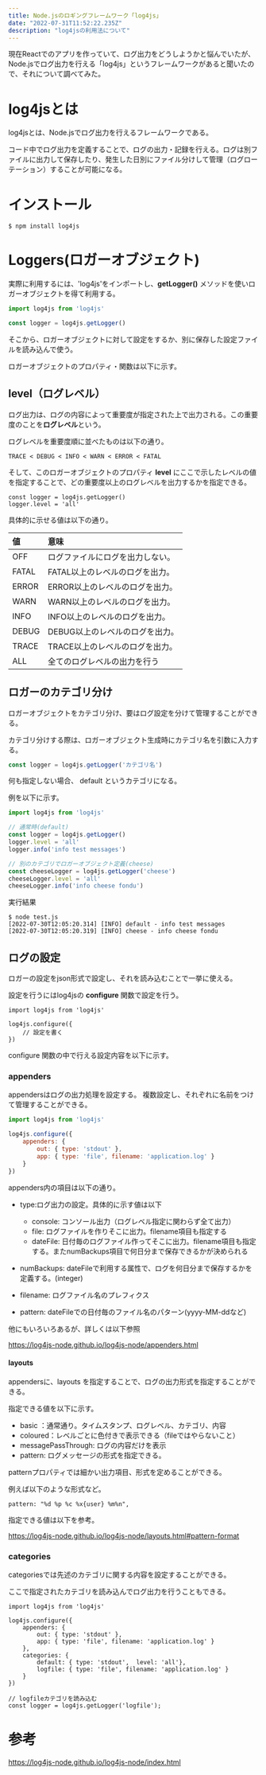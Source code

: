 ```yaml
---
title: Node.jsのロギングフレームワーク「log4js」
date: "2022-07-31T11:52:22.235Z"
description: "log4jsの利用法について"
---
```


現在Reactでのアプリを作っていて、ログ出力をどうしようかと悩んでいたが、
Node.jsでログ出力を行える「log4js」というフレームワークがあると聞いたので、それについて調べてみた。

# log4jsとは

log4jsとは、Node.jsでログ出力を行えるフレームワークである。

コード中でログ出力を定義することで、ログの出力・記録を行える。ログは別ファイルに出力して保存したり、発生した日別にファイル分けして管理（ログローテーション）することが可能になる。


# インストール

```
$ npm install log4js
```

# Loggers(ロガーオブジェクト)

実際に利用するには、'log4js'をインポートし、**getLogger()** メソッドを使いロガーオブジェクトを得て利用する。

```javascript
import log4js from 'log4js'

const logger = log4js.getLogger()
```

そこから、ロガーオブジェクトに対して設定をするか、別に保存した設定ファイルを読み込んで使う。

ロガーオブジェクトのプロパティ・関数は以下に示す。

## level（ログレベル）

ログ出力は、ログの内容によって重要度が指定された上で出力される。この重要度のことを**ログレベル**という。

ログレベルを重要度順に並べたものは以下の通り。

```
TRACE < DEBUG < INFO < WARN < ERROR < FATAL
```

そして、このロガーオブジェクトのプロパティ **level** にここで示したレベルの値を指定することで、どの重要度以上のログレベルを出力するかを指定できる。

```
const logger = log4js.getLogger()
logger.level = 'all'
```

具体的に示せる値は以下の通り。

|値|意味|
|:---|:---|
|OFF|ログファイルにログを出力しない。|
|FATAL|FATAL以上のレベルのログを出力。|
|ERROR|ERROR以上のレベルのログを出力。|
|WARN|WARN以上のレベルのログを出力。|
|INFO|INFO以上のレベルのログを出力。|
|DEBUG|DEBUG以上のレベルのログを出力。|
|TRACE|TRACE以上のレベルのログを出力。|
|ALL|全てのログレベルの出力を行う|

## ロガーのカテゴリ分け

ロガーオブジェクトをカテゴリ分け、要はログ設定を分けて管理することができる。

カテゴリ分けする際は、ロガーオブジェクト生成時にカテゴリ名を引数に入力する。

```javascript
const logger = log4js.getLogger('カテゴリ名')
```

何も指定しない場合、 default というカテゴリになる。

例を以下に示す。

```javascript
import log4js from 'log4js'

// 通常時(default)
const logger = log4js.getLogger()
logger.level = 'all'
logger.info('info test messages')

// 別のカテゴリでロガーオブジェクト定義(cheese)
const cheeseLogger = log4js.getLogger('cheese')
cheeseLogger.level = 'all'
cheeseLogger.info('info cheese fondu')

```

実行結果

```
$ node test.js 
[2022-07-30T12:05:20.314] [INFO] default - info test messages
[2022-07-30T12:05:20.319] [INFO] cheese - info cheese fondu
```

## ログの設定

ロガーの設定をjson形式で設定し、それを読み込むことで一挙に使える。

設定を行うにはlog4jsの **configure** 関数で設定を行う。

```
import log4js from 'log4js'

log4js.configure({
	// 設定を書く
})
```

configure 関数の中で行える設定内容を以下に示す。

### appenders

appendersはログの出力処理を設定する。
複数設定し、それぞれに名前をつけて管理することができる。

```javascript
import log4js from 'log4js'

log4js.configure({
	appenders: {
		out: { type: 'stdout' }, 
		app: { type: 'file', filename: 'application.log' }
	}
})
```

appenders内の項目は以下の通り。

- type:ログ出力の設定。具体的に示す値は以下
  - console: コンソール出力（ログレベル指定に関わらず全て出力）
  - file: ログファイルを作りそこに出力。filename項目も指定する
  - dateFile: 日付毎のログファイル作ってそこに出力。filename項目も指定する。またnumBackups項目で何日分まで保存できるかが決められる

- numBackups: dateFileで利用する属性で、ログを何日分まで保存するかを定義する。(integer)
- filename: ログファイル名のプレフィクス
- pattern: dateFileでの日付毎のファイル名のパターン(yyyy-MM-ddなど)

他にもいろいろあるが、詳しくは以下参照

https://log4js-node.github.io/log4js-node/appenders.html

#### layouts

appendersに、layouts を指定することで、ログの出力形式を指定することができる。

指定できる値を以下に示す。

- basic ：通常通り。タイムスタンプ、ログレベル、カテゴリ、内容
- coloured：レベルごとに色付きで表示できる（fileではやらないこと）
- messagePassThrough: ログの内容だけを表示
- pattern: ログメッセージの形式を指定できる。

patternプロパティでは細かい出力項目、形式を定めることができる。

例えば以下のような形式など。

```
pattern: "%d %p %c %x{user} %m%n",
```

指定できる値は以下を参考。

https://log4js-node.github.io/log4js-node/layouts.html#pattern-format

### categories

categoriesでは先述のカテゴリに関する内容を設定することができる。

ここで指定されたカテゴリを読み込んでログ出力を行うこともできる。

```
import log4js from 'log4js'

log4js.configure({
	appenders: {
		out: { type: 'stdout' }, 
		app: { type: 'file', filename: 'application.log' }
	},
	categories: {
		default: { type: 'stdout',  level: 'all'}, 
		logfile: { type: 'file', filename: 'application.log' }
	}
})

// logfileカテゴリを読み込む
const logger = log4js.getLogger('logfile');
```

# 参考

https://log4js-node.github.io/log4js-node/index.html